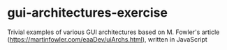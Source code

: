 # gui-architectures-exercise
Trivial examples of various GUI architectures based on M. Fowler's article (https://martinfowler.com/eaaDev/uiArchs.html), written in JavaScript
